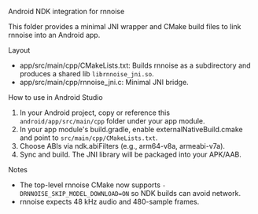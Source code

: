 Android NDK integration for rnnoise

This folder provides a minimal JNI wrapper and CMake build files to link rnnoise into an Android app.

Layout
- app/src/main/cpp/CMakeLists.txt: Builds rnnoise as a subdirectory and produces a shared lib `librnnoise_jni.so`.
- app/src/main/cpp/rnnoise_jni.c: Minimal JNI bridge.

How to use in Android Studio
1) In your Android project, copy or reference this `android/app/src/main/cpp` folder under your app module.
2) In your app module's build.gradle, enable externalNativeBuild.cmake and point to `src/main/cpp/CMakeLists.txt`.
3) Choose ABIs via ndk.abiFilters (e.g., arm64-v8a, armeabi-v7a).
4) Sync and build. The JNI library will be packaged into your APK/AAB.

Notes
- The top-level rnnoise CMake now supports `-DRNNOISE_SKIP_MODEL_DOWNLOAD=ON` so NDK builds can avoid network.
- rnnoise expects 48 kHz audio and 480-sample frames.
